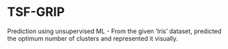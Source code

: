 # TSF-GRIP
Prediction using unsupervised ML - From the given ‘Iris’ dataset, predicted the optimum number of clusters and represented it visually.
